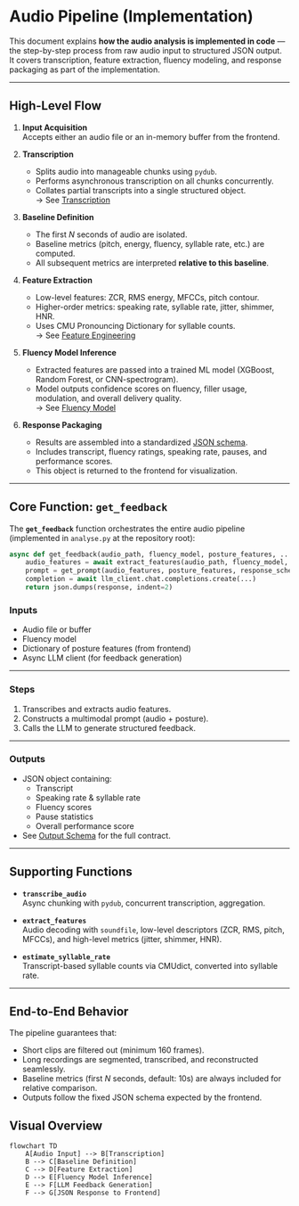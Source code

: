 # Audio Pipeline (Implementation)

This document explains **how the audio analysis is implemented in code** — the step-by-step process from raw audio input to structured JSON output.  
It covers transcription, feature extraction, fluency modeling, and response packaging as part of the implementation.

---

## High-Level Flow

1. **Input Acquisition**  
   Accepts either an audio file or an in-memory buffer from the frontend.

2. **Transcription**  
   - Splits audio into manageable chunks using `pydub`.  
   - Performs asynchronous transcription on all chunks concurrently.  
   - Collates partial transcripts into a single structured object.  
   → See [Transcription](transcription.md)

3. **Baseline Definition**  
   - The first *N* seconds of audio are isolated.  
   - Baseline metrics (pitch, energy, fluency, syllable rate, etc.) are computed.  
   - All subsequent metrics are interpreted **relative to this baseline**.  

4. **Feature Extraction**  
   - Low-level features: ZCR, RMS energy, MFCCs, pitch contour.  
   - Higher-order metrics: speaking rate, syllable rate, jitter, shimmer, HNR.  
   - Uses CMU Pronouncing Dictionary for syllable counts.  
   → See [Feature Engineering](feature-engineering.md)

5. **Fluency Model Inference**  
   - Extracted features are passed into a trained ML model (XGBoost, Random Forest, or CNN-spectrogram).  
   - Model outputs confidence scores on fluency, filler usage, modulation, and overall delivery quality.  
   → See [Fluency Model](fluency-model.md)

6. **Response Packaging**  
   - Results are assembled into a standardized [JSON schema](output-schema.md).  
   - Includes transcript, fluency ratings, speaking rate, pauses, and performance scores.  
   - This object is returned to the frontend for visualization.  

---

## Core Function: `get_feedback`

The **`get_feedback`** function orchestrates the entire audio pipeline (implemented in `analyse.py` at the repository root):

```python
async def get_feedback(audio_path, fluency_model, posture_features, ...):
    audio_features = await extract_features(audio_path, fluency_model, llm_client)
    prompt = get_prompt(audio_features, posture_features, response_schema)
    completion = await llm_client.chat.completions.create(...)
    return json.dumps(response, indent=2)
```

### Inputs
- Audio file or buffer  
- Fluency model  
- Dictionary of posture features (from frontend)  
- Async LLM client (for feedback generation)  

---

### Steps
1. Transcribes and extracts audio features.  
2. Constructs a multimodal prompt (audio + posture).  
3. Calls the LLM to generate structured feedback.  

---

### Outputs
- JSON object containing:  
  - Transcript  
  - Speaking rate & syllable rate  
  - Fluency scores  
  - Pause statistics  
  - Overall performance score  
- See [Output Schema](output-schema.md) for the full contract.  

---

## Supporting Functions

- **`transcribe_audio`**  
  Async chunking with `pydub`, concurrent transcription, aggregation.  

- **`extract_features`**  
  Audio decoding with `soundfile`, low-level descriptors (ZCR, RMS, pitch, MFCCs), and high-level metrics (jitter, shimmer, HNR).  

- **`estimate_syllable_rate`**  
  Transcript-based syllable counts via CMUdict, converted into syllable rate.  

---

## End-to-End Behavior

The pipeline guarantees that:  

- Short clips are filtered out (minimum 160 frames).  
- Long recordings are segmented, transcribed, and reconstructed seamlessly.  
- Baseline metrics (first *N* seconds, default: 10s) are always included for relative comparison.  
- Outputs follow the fixed JSON schema expected by the frontend.  
## Visual Overview

``` mermaid
flowchart TD
    A[Audio Input] --> B[Transcription]
    B --> C[Baseline Definition]
    C --> D[Feature Extraction]
    D --> E[Fluency Model Inference]
    E --> F[LLM Feedback Generation]
    F --> G[JSON Response to Frontend]
```